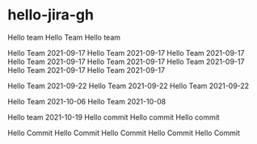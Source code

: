 # hello-jira-gh
Hello team
Hello Team
Hello team

Hello Team 2021-09-17
Hello Team 2021-09-17
Hello Team 2021-09-17
Hello Team 2021-09-17
Hello Team 2021-09-17
Hello Team 2021-09-17
Hello Team 2021-09-17
Hello Team 2021-09-17

Hello Team 2021-09-22
Hello Team 2021-09-22
Hello Team 2021-09-22

Hello Team 2021-10-06
Hello Team 2021-10-08

Hello team 2021-10-19
Hello commit
Hello commit
Hello commit

Hello Commit
Hello Commit
Hello Commit
Hello Commit
Hello Commit
